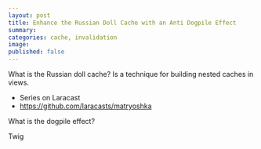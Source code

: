 ```yaml
---
layout: post
title: Enhance the Russian Doll Cache with an Anti Dogpile Effect
summary: 
categories: cache, invalidation
image: 
published: false
---
```



What is the Russian doll cache?
Is a technique for building nested caches in views.

- Series on Laracast 
- https://github.com/laracasts/matryoshka

What is the dogpile effect?

Twig 
